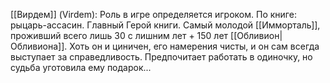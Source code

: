 

[[Вирдем]] (Virdem): Роль в игре определяется игроком. По книге: рыцарь-ассасин. Главный Герой книги. Самый молодой [[Имморталь]], проживший всего лишь 30 с лишним лет + 150 лет [[Обливион|Обливиона]]. Хоть он и циничен, его намерения чисты, и он сам всегда выступает за справедливость. Предпочитает работать в одиночку, но судьба уготовила ему подарок...